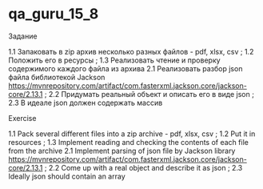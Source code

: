 # qa_guru_15_8

Задание

1.1 Запаковать в zip архив несколько разных файлов - pdf, xlsx, csv ; 1.2 Положить его в ресурсы ; 1.3 Реализовать чтение и проверку содержимого каждого файла из архива
2.1 Реализовать разбор json  файла библиотекой Jackson https://mvnrepository.com/artifact/com.fasterxml.jackson.core/jackson-core/2.13.1 ; 2.2 Придумать реальный объект и описать его в виде  json ; 2.3 В идеале json должен содержать массив

Exercise

1.1 Pack several different files into a zip archive - pdf, xlsx, csv ; 1.2 Put it in resources ; 1.3 Implement reading and checking the contents of each file from the archive
2.1 Implement parsing of json file by Jackson library https://mvnrepository.com/artifact/com.fasterxml.jackson.core/jackson-core/2.13.1 ; 2.2 Come up with a real object and describe it as json ; 2.3 Ideally json should contain an array
